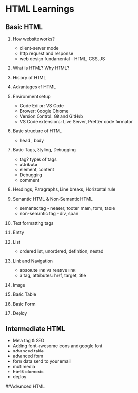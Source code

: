 # HTML Learnings


## Basic HTML
1. How website works?

    - client-server model
    - http request and response
    - web design fundamental - HTML, CSS, JS

2. What is HTML? Why HTML?
3. History of HTML
4. Advantages of HTML
5. Environment setup

    - Code Editor: VS Code
    - Brower: Google Chrome
    - Version Control: Git and GitHub
    - VS Code extensions: Live Server, Prettier code formator

6. Basic structure of HTML
    - head , body 
7. Basic Tags, Styling, Debugging
    - tag? types of tags
    - attribute
    - element, content
    - Debugging
    - comment
8. Headings, Paragraphs, Line breaks, Horizontal rule
9. Semantic HTML & Non-Semantic HTML
    - semantic tag - header, footer, main, form, table
    - non-semantic tag - div, span

10. Text formatting tags
11. Entity
12. List
    - ordered list, unordered, definition, nested
13. Link and Navigation
    - absolute link vs relative link
    - a tag, attributes: href, target, title
14. Image
15. Basic Table
16. Basic Form
17. Deploy

## Intermediate HTML

- Meta tag & SEO
- Adding font-awesome icons and google font
- advanced table
- advanced form
- form data send to your email
- multimedia
- html5 elements
- deploy

##Advanced HTML